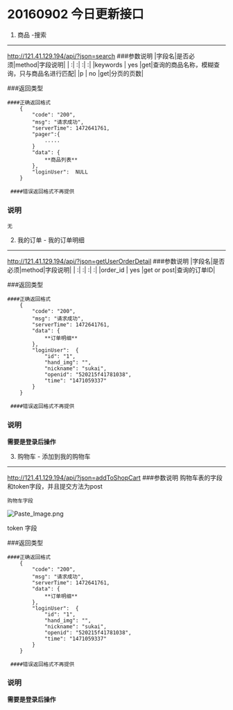 20160902 今日更新接口
============



1. 商品 -搜索
------------
http://121.41.129.194/api/?json=search
###参数说明
|字段名|是否必须|method|字段说明|
|   :|     :|     :|   :|
|keywords  |  yes |get|查询的商品名称，模糊查询，只与商品名进行匹配|
|p  |  no |get|分页的页数|


###返回类型

    ####正确返回格式
        {
            "code": "200",
            "msg": "请求成功",
            "serverTime": 1472641761,
            "pager":{
                .....
            }
            "data": {
                **商品列表**
            },
            "loginUser":  NULL
        }

     ####错误返回格式不再提供
### 说明
    无    

2. 我的订单 -  我的订单明细
------------
http://121.41.129.194/api/?json=getUserOrderDetail
###参数说明
|字段名|是否必须|method|字段说明|
|   :|     :|     :|   :|
|order_id  |  yes |get or post|查询的订单ID|


###返回类型

    ####正确返回格式
        {
            "code": "200",
            "msg": "请求成功",
            "serverTime": 1472641761,
            "data": {
                **订单明细**
            },
            "loginUser":  {
                "id": "1",
                "hand_img": "",
                "nickname": "sukai",
                "openid": "520215f41781038",
                "time": "1471059337"
            }
        }

     ####错误返回格式不再提供
### 说明
   **需要是登录后操作**
    
    
3. 购物车 -  添加到我的购物车
------------

http://121.41.129.194/api/?json=addToShopCart
###参数说明
购物车表的字段和token字段，并且提交方法为post 

`购物车字段`

![Paste_Image.png](http://upload-images.jianshu.io/upload_images/1514160-08df8e39cdcc55bd.png?imageMogr2/auto-orient/strip%7CimageView2/2/w/1240)

token  字段

###返回类型

    ####正确返回格式
        {
            "code": "200",
            "msg": "请求成功",
            "serverTime": 1472641761,
            "data": {
                **订单明细**
            },
            "loginUser":  {
                "id": "1",
                "hand_img": "",
                "nickname": "sukai",
                "openid": "520215f41781038",
                "time": "1471059337"
            }
        }

     ####错误返回格式不再提供
### 说明
   **需要是登录后操作**